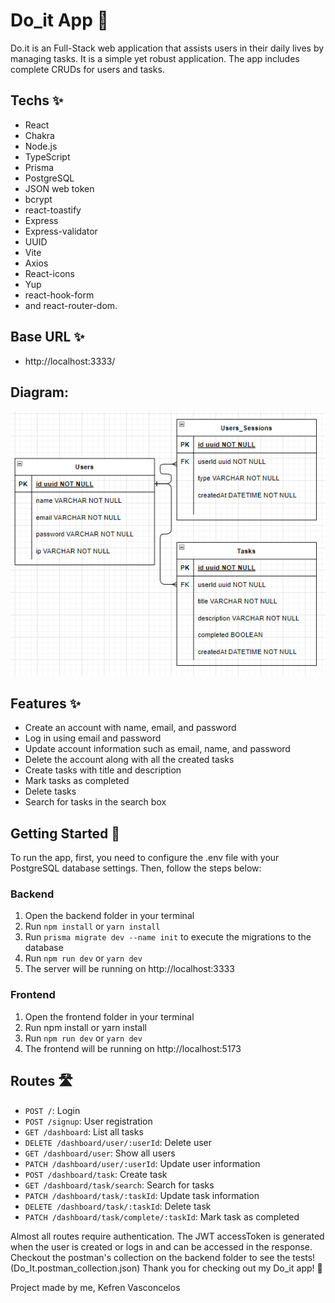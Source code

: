# Do_it App 📝

Do.it is an Full-Stack web application that assists users in their daily lives by managing tasks. It is a simple yet robust application. The app includes complete CRUDs for users and tasks.

## Techs ✨

- React
- Chakra
- Node.js
- TypeScript
- Prisma
- PostgreSQL
- JSON web token
- bcrypt
- react-toastify
- Express
- Express-validator
- UUID
- Vite
- Axios
- React-icons
- Yup
- react-hook-form
- and react-router-dom.

## Base URL ✨

- http://localhost:3333/

## Diagram:

![Diagram](DIAGRAM.png)

## Features ✨

- Create an account with name, email, and password
- Log in using email and password
- Update account information such as email, name, and password
- Delete the account along with all the created tasks
- Create tasks with title and description
- Mark tasks as completed
- Delete tasks
- Search for tasks in the search box

## Getting Started 🚀

To run the app, first, you need to configure the .env file with your PostgreSQL database settings. Then, follow the steps below:

### Backend

1. Open the backend folder in your terminal
2. Run `npm install` or `yarn install`
3. Run `prisma migrate dev --name init` to execute the migrations to the database
4. Run `npm run dev` or `yarn dev`
5. The server will be running on http://localhost:3333

### Frontend

1. Open the frontend folder in your terminal
2. Run npm install or yarn install
3. Run `npm run dev` or `yarn dev`
4. The frontend will be running on http://localhost:5173

## Routes 🛣️

- `POST /`: Login
- `POST /signup`: User registration
- `GET /dashboard`: List all tasks
- `DELETE /dashboard/user/:userId`: Delete user
- `GET /dashboard/user`: Show all users
- `PATCH /dashboard/user/:userId`: Update user information
- `POST /dashboard/task`: Create task
- `GET /dashboard/task/search`: Search for tasks
- `PATCH /dashboard/task/:taskId`: Update task information
- `DELETE /dashboard/task/:taskId`: Delete task
- `PATCH /dashboard/task/complete/:taskId`: Mark task as completed

Almost all routes require authentication. The JWT accessToken is generated when the user is created or logs in and can be accessed in the response.
Checkout the postman's collection on the backend folder to see the tests! (Do_It.postman_collection.json)
Thank you for checking out my Do_it app! 🙌

Project made by me, Kefren Vasconcelos
